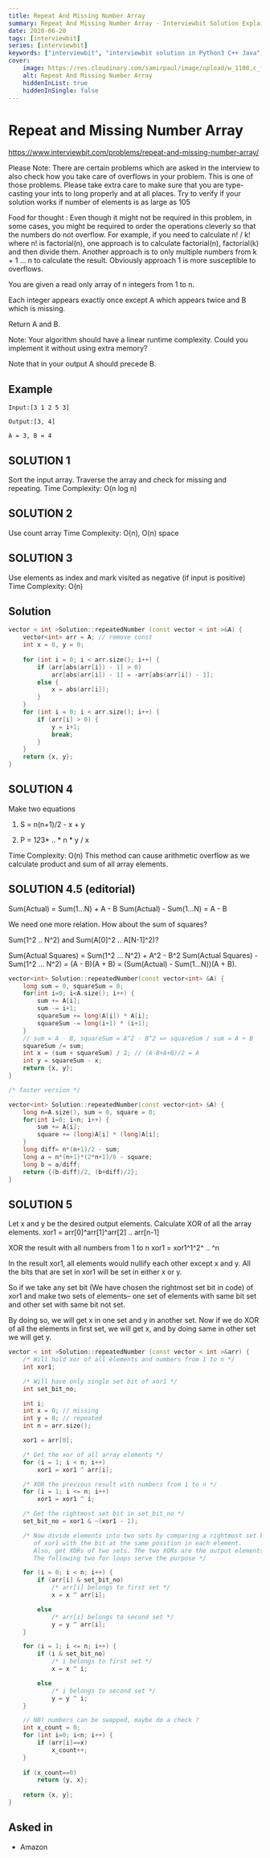 ```yaml
---
title: Repeat And Missing Number Array
summary: Repeat And Missing Number Array - Interviewbit Solution Explained
date: 2020-06-20
tags: [interviewbit]
series: [interviewbit]
keywords: ["interviewbit", "interviewbit solution in Python3 C++ Java", "Repeat And Missing Number Array Solution Explained"]
cover:
    image: https://res.cloudinary.com/samirpaul/image/upload/w_1100,c_fit,co_rgb:FFFFFF,l_text:Arial_75_bold:Repeat And Missing Number Array - Solution Explained/problem-solving.webp
    alt: Repeat And Missing Number Array
    hiddenInList: true
    hiddenInSingle: false
---
```


# Repeat and Missing Number Array

https://www.interviewbit.com/problems/repeat-and-missing-number-array/

Please Note:
There are certain problems which are asked in the interview to also check how you take care of overflows in your problem.
This is one of those problems.
Please take extra care to make sure that you are type-casting your ints to long properly and at all places. Try to verify if your solution works if number of elements is as large as 105

 Food for thought :
Even though it might not be required in this problem, in some cases, you might be required to order the operations cleverly so that the numbers do not overflow. 
For example, if you need to calculate n! / k! where n! is factorial(n), one approach is to calculate factorial(n), factorial(k) and then divide them. 
Another approach is to only multiple numbers from k + 1 ... n to calculate the result. 
Obviously approach 1 is more susceptible to overflows.

You are given a read only array of n integers from 1 to n.

Each integer appears exactly once except A which appears twice and B which is missing.

Return A and B.

Note: Your algorithm should have a linear runtime complexity. Could you implement it without using extra memory?

Note that in your output A should precede B.

## Example
```
Input:[3 1 2 5 3] 

Output:[3, 4] 

A = 3, B = 4
```

## SOLUTION 1
Sort the input array. Traverse the array and check for missing and repeating.
Time Complexity: O(n log n)

## SOLUTION 2
Use count array 
Time Complexity: O(n), O(n) space

## SOLUTION 3
Use elements as index and mark visited as negative (if input is positive)
Time Complexity: O(n)


## Solution

```cpp
vector < int >Solution::repeatedNumber (const vector < int >&A) {
    vector<int> arr = A; // remove const
    int x = 0, y = 0;
    
    for (int i = 0; i < arr.size(); i++) { 
        if (arr[abs(arr[i]) - 1] > 0) 
            arr[abs(arr[i]) - 1] = -arr[abs(arr[i]) - 1]; 
        else {
            x = abs(arr[i]);
        }
    }
    for (int i = 0; i < arr.size(); i++) { 
        if (arr[i] > 0) {
            y = i+1;
            break;
        }
    } 
    return {x, y};
}
```

## SOLUTION 4

Make two equations

1) S = n(n+1)/2 - x + y

2) P = 1*2*3* .. * n * y / x

Time Complexity: O(n)
This method can cause arithmetic overflow as we calculate product and sum of all array elements.


## SOLUTION 4.5 (editorial)
Sum(Actual) = Sum(1...N) + A - B
Sum(Actual) - Sum(1...N) = A - B

We need one more relation. How about the sum of squares?

Sum(1^2 .. N^2) and Sum(A[0]^2 .. A[N-1]^2)?

Sum(Actual Squares) = Sum(1^2 ... N^2) + A^2 - B^2
Sum(Actual Squares) - Sum(1^2 ... N^2) = (A - B)(A + B) = (Sum(Actual) - Sum(1...N))(A + B).

```cpp
vector<int> Solution::repeatedNumber(const vector<int> &A) {
    long sum = 0, squareSum = 0;
    for(int i=0; i<A.size(); i++) {
        sum += A[i];
        sum -= i+1;
        squareSum += long(A[i]) * A[i];
        squareSum -= long(i+1) * (i+1);
    }
    // sum = A - B, squareSum = A^2 - B^2 => squareSum / sum = A + B
    squareSum /= sum;
    int x = (sum + squareSum) / 2; // (A-B+A+B)/2 = A
    int y = squareSum - x;
    return {x, y};
}

/* faster version */

vector<int> Solution::repeatedNumber(const vector<int> &A) {
    long n=A.size(), sum = 0, square = 0;
    for(int i=0; i<n; i++) {
        sum += A[i];
        square += (long)A[i] * (long)A[i];
    }
    long diff= n*(n+1)/2 - sum;
    long a = n*(n+1)*(2*n+1)/6 - square;
    long b = a/diff;
    return {(b-diff)/2, (b+diff)/2};
}
```

## SOLUTION 5

Let x and y be the desired output elements.
Calculate XOR of all the array elements.
xor1 = arr[0]^arr[1]^arr[2] .. arr[n-1]

XOR the result with all numbers from 1 to n
xor1 = xor1^1^2^ .. ^n

In the result xor1, all elements would nullify each other except x and y.
All the bits that are set in xor1 will be set in either x or y.

So if we take any set bit (We have chosen the rightmost set bit in code)
of xor1 and make two sets of elements– one set of elements with same
bit set and other set with same bit not set.

By doing so, we will get x in one set and y in another set.
Now if we do XOR of all the elements in first set, we will get x,
and by doing same in other set we will get y.

```cpp
vector < int >Solution::repeatedNumber (const vector < int >&arr) {
    /* Will hold xor of all elements and numbers from 1 to n */
    int xor1;

    /* Will have only single set bit of xor1 */
    int set_bit_no;

    int i;
    int x = 0; // missing
    int y = 0; // repeated
    int n = arr.size();

    xor1 = arr[0];

    /* Get the xor of all array elements */
    for (i = 1; i < n; i++)
        xor1 = xor1 ^ arr[i];

    /* XOR the previous result with numbers from 1 to n */
    for (i = 1; i <= n; i++)
        xor1 = xor1 ^ i;

    /* Get the rightmost set bit in set_bit_no */
    set_bit_no = xor1 & ~(xor1 - 1);

    /* Now divide elements into two sets by comparing a rightmost set bit
       of xor1 with the bit at the same position in each element.
       Also, get XORs of two sets. The two XORs are the output elements.
       The following two for loops serve the purpose */

    for (i = 0; i < n; i++) {
        if (arr[i] & set_bit_no)
            /* arr[i] belongs to first set */
            x = x ^ arr[i];

        else
            /* arr[i] belongs to second set */
            y = y ^ arr[i];
    }

    for (i = 1; i <= n; i++) {
        if (i & set_bit_no)
            /* i belongs to first set */
            x = x ^ i;

        else
            /* i belongs to second set */
            y = y ^ i;
    }

    // NB! numbers can be swapped, maybe do a check ?
    int x_count = 0;
    for (int i=0; i<n; i++) {
        if (arr[i]==x)
            x_count++;
    }
    
    if (x_count==0)
        return {y, x};
    
    return {x, y};
}
```
## Asked in
* Amazon
